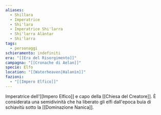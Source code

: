 ```yaml
---
aliases:
  - Shillara
  - Imperatrice
  - Shi'lara
  - Imperatrice Shi'larra
  - Shi'larra Alàntar
  - Shi'larra
tags:
  - personaggi
schieramento: indefiniti
era: "[[Era del Risorgimento]]"
campagna: "[[Cronache di Aelan]]"
specie: Elfo
location: "[[Waterheaven|Halanìn]]"
fazioni:
  - "[[Impero Elfico]]"
---
```

Imperatrice dell'[[Impero Elfico]] e capo della [[Chiesa del Creatore]]. È considerata una semidivinità che ha liberato gli elfi dall'epoca buia di schiavitù sotto la [[Dominazione Nanica]].
